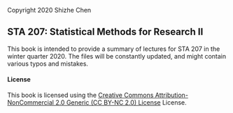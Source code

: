 
Copyright 2020 Shizhe Chen

## STA 207: Statistical Methods for Research II

This book is intended to provide a summary of lectures for STA 207 in the winter quarter 2020. The files will be constantly updated, and might contain various typos and mistakes. 

#### License

This book is licensed using the [Creative Commons Attribution-NonCommercial 2.0 Generic (CC BY-NC 2.0) License](https://creativecommons.org/licenses/by-nc/2.0/) License.
